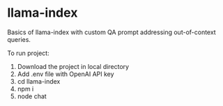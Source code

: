 # llama-index
Basics of llama-index with custom QA prompt addressing out-of-context queries.

To run project:
1. Download the project in local directory
2. Add .env file with OpenAI API key
3. cd llama-index
4. npm i
5. node chat
